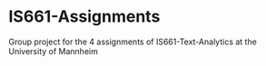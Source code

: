 # IS661-Assignments
Group project for the 4 assignments of IS661-Text-Analytics at the University of Mannheim
